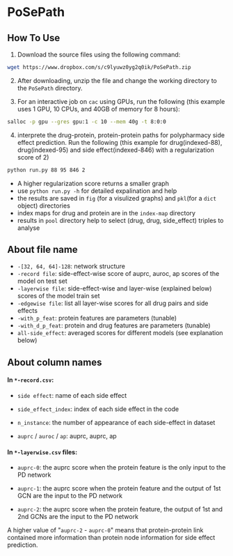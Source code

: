 # PoSePath

## How To Use

1. Download the source files using the following command:
```bash
wget https://www.dropbox.com/s/c9lyuwz0yg2q0ik/PoSePath.zip
```
2. After downloading, unzip the file and change the working directory to the `PoSePath` directory.

3. For an interactive job on `cac` using GPUs, run the following (this example uses 1 GPU, 10 CPUs, and 40GB of memory for 8 hours):
```bash
salloc -p gpu --gres gpu:1 -c 10 --mem 40g -t 8:0:0
```

4. interprete the drug-protein, protein-protein paths for polypharmacy side effect prediction. Run the following (this example for drug(indexed-88), drug(indexed-95) and side effect(indexed-846) with a regularization score of 2)
```bash
python run.py 88 95 846 2
```
  - A higher regularization score returns a smaller graph
  - use `python run.py -h` for detailed expalination and help
  - the results are saved in `fig` (for a visulized graphs) and `pkl`(for a `dict` object) directories
  - index maps for drug and protein are in the `index-map` directory
  - results in `pool` directory help to select (drug, drug, side_effect) triples to analyse
  
  ## About file name

* `-[32, 64, 64]-128`: network structure
* `-record file`: side-effect-wise score of auprc, auroc, ap scores of the model on test set
* `-layerwise file`: side-effect-wise and layer-wise (explained below) scores of the model train set
* `-edgewise file`: list all layer-wise scores for all drug pairs and side effects
* `-with_p_feat`: protein features are parameters (tunable)
* `-with_d_p_feat`: protein and drug features are parameters (tunable)
* `all-side_effect`: averaged scores for different models (see explanation below)

## About column names

#### In `*-record.csv`:

* `side effect`: name of each side effect

* `side_effect_index`: index of each side effect in the code

* `n_instance`: the number of appearance of each side-effect in dataset

* `auprc` / `auroc` / `ap`: auprc, auprc, ap

#### In `*-layerwise.csv` files:

* `auprc-0`: the auprc score when the protein feature is the only input to the PD network

* `auprc-1`: the auprc score when the protein feature and the output of 1st GCN are the input to the PD network

* `auprc-2`: the auprc score when the protein feature, the output of 1st and 2nd GCNs are the input to the PD network



A higher value of "`auprc-2` - `auprc-0`" means that protein-protein link contained more information than protein node information for side effect prediction.
